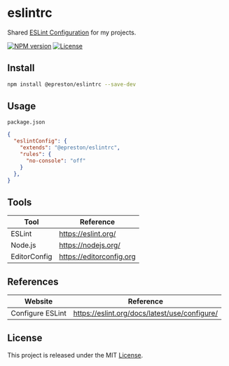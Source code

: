 # eslintrc

Shared [ESLint Configuration](https://eslint.org/docs/latest/use/configure/) for my projects.

[![NPM version][npm-badge]][npm-url]
[![License][license-badge]][license-url]

## Install

```sh
npm install @epreston/eslintrc --save-dev
```

## Usage

`package.json`

```json
{
  "eslintConfig": {
    "extends": "@epreston/eslintrc",
    "rules": {
      "no-console": "off"
    }
  },
}
```

## Tools

| Tool         | Reference                |
| ------------ | ------------------------ |
| ESLint       | https://eslint.org/      |
| Node.js      | https://nodejs.org/      |
| EditorConfig | https://editorconfig.org |

## References

| Website          | Reference                                     |
| ---------------- | --------------------------------------------- |
| Configure ESLint | https://eslint.org/docs/latest/use/configure/ |

## License

This project is released under the MIT [License](LICENSE).

[npm-badge]: https://img.shields.io/npm/v/@epreston/eslintrc
[npm-url]: https://www.npmjs.com/package/@epreston/eslintrc
[license-badge]: https://img.shields.io/npm/l/@epreston/eslintrc
[license-url]: LICENSE
